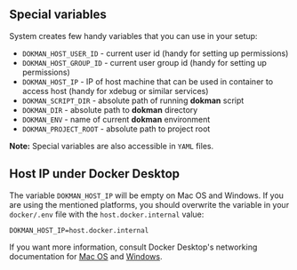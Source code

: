 Special variables
-----------------

System creates few handy variables that you can use in your setup: 

- `DOKMAN_HOST_USER_ID` - current user id (handy for setting up permissions)
- `DOKMAN_HOST_GROUP_ID` - current user group id (handy for setting up permissions)
- `DOKMAN_HOST_IP` - IP of host machine that can be used in container to access host (handy for xdebug or similar services)
- `DOKMAN_SCRIPT_DIR` - absolute path of running **dokman** script
- `DOKMAN_DIR` - absolute path to **dokman** directory
- `DOKMAN_ENV` - name of current **dokman** environment
- `DOKMAN_PROJECT_ROOT` - absolute path to project root

**Note:** Special variables are also accessible in `YAML` files.

Host IP under Docker Desktop
----------------------------

The variable `DOKMAN_HOST_IP` will be empty on Mac OS and Windows. If you are using the mentioned platforms, you should overwrite the variable in your `docker/.env` file with the `host.docker.internal` value:

```text
DOKMAN_HOST_IP=host.docker.internal
```

If you want more information, consult Docker Desktop's networking documentation for [Mac OS](https://docs.docker.com/docker-for-mac/networking/#there-is-no-docker0-bridge-on-macos) and [Windows](https://docs.docker.com/docker-for-windows/networking/#there-is-no-docker0-bridge-on-windows).
